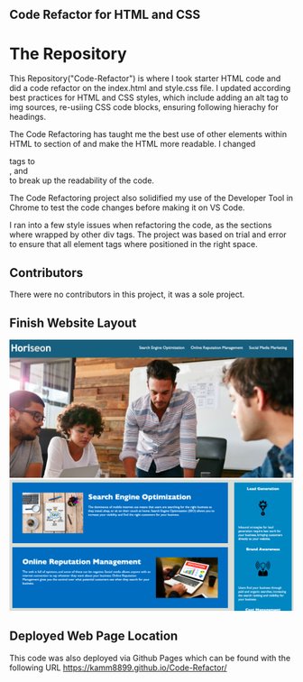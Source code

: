 ## Code Refactor for HTML and CSS

# The Repository
This Repository("Code-Refactor") is where I took starter HTML code and did a code refactor on the index.html and style.css file. I updated according best practices for HTML and CSS styles, which include adding an alt tag to img sources, re-usiing CSS code blocks, ensuring following hierachy for headings. 

The Code Refactoring has taught me the best use of other elements within HTML to section of and make the HTML more readable. I changed <div> tags to <main>, <sections> and <article> to break up the readability of the code. 

The Code Refactoring project also solidified my use of the Developer Tool in Chrome to test the code changes before making it on VS Code.

I ran into a few style issues when refactoring the code, as the sections where wrapped by other div tags. The project was based on trial and error to ensure that all element tags where positioned in the right space. 

# Contributors
There were no contributors in this project, it was a sole project.

# Finish Website Layout
![ScreenShot](/assets/Screenshot1.png)
![Screenshot](/assets/screenshot2.png)

# Deployed Web Page Location
This code was also deployed via Github Pages which can be found with the following URL
https://kamm8899.github.io/Code-Refactor/
